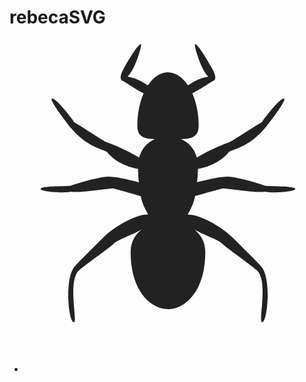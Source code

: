 # rebecaSVG
<?xml version="1.0"?>
<svg xmlns:rdf="http://www.w3.org/1999/02/22-rdf-syntax-ns#" xmlns="http://www.w3.org/2000/svg" xmlns:cc="http://web.resource.org/cc/" xmlns:xlink="http://www.w3.org/1999/xlink" xmlns:dc="http://purl.org/dc/elements/1.1/" xmlns:svg="http://www.w3.org/2000/svg" id="ant" viewBox="0 0 128 128" version="1.0">
  <path id="ant-shape" fill="#222" d="m17.177 23.931c-1.026 0.841 7.226 11.285 7.735 11.893 7.05 8.436 14.029 8.726 14.892 9.985 0.87 1.251 5.028 5.437 12.424 6.668 0.028 1.923 0.134 3.74 0.332 5.466-4.546-1.252-9.666-2.327-12.53-2.32-3.019-0.007-13.244 2.85-15.075 3.706-0.644 0.304-12.325 0.007-12.325 1.279 0 1.287 11.632 1.761 12.113 1.111 4.221 0.671 16.178-1.514 17.451-1.287 1.273 0.24 11.066 3.09 11.137 3.104 0.735 3.38 1.803 5.225 3.069 7.481-4.865-0.141-13.598 4.674-18.47 9.546-4.044 4.045-10.783 10.585-11.801 12.028-3.805 5.374-2.101 22.179 0.007 22.179 1.654 0-2.306-15.044 1.499-20.418 1.096-1.549 13.35-9.914 14.778-11.555 1.429-1.64 9.023-3.988 12.205-6.364-3.203 2.072-5.395 5.311-5.395 9.766 0 16.541 8.633 23.211 15.118 23.291 0 0 0.007 0.02 0.021 0.02h0.127c6.477-0.08 15.069-6.77 15.069-23.283 0.007-4.151-1.91-7.269-4.752-9.348 3.458 2.213 10.239 4.384 11.582 5.926 1.436 1.633 13.632 9.998 14.732 11.554 3.82 5.367-0.14 20.431 1.53 20.431 2.09 0 3.81-16.811 0-22.185-1.02-1.435-7.755-7.969-11.8-12.014-4.879-4.879-13.598-9.694-18.47-9.546 1.266-2.255 2.327-4.15 3.069-7.537 0.064-0.008 9.857-2.815 11.137-3.048s13.23 1.959 17.454 1.28c0.48 0.657 12.12 0.177 12.11-1.103 0.01-1.28-11.71-1.004-12.35-1.308-1.83-0.863-12.002-3.713-15.029-3.713-2.864 0.007-8.025 1.082-12.572 2.32 0.198-1.712 0.346-3.529 0.375-5.452 7.396-1.245 11.561-5.424 12.416-6.675 0.87-1.252 7.849-1.542 14.9-9.992 0.5-0.601 8.76-11.052 7.73-11.886-1.21-0.983-8.78 8.761-9.08 9.616-2.05 1.019-11.796 7.51-12.97 7.977-1.181 0.459-7.12 2.581-13.435 6.364-0.969-3.699-3.408-6.209-6.392-7.538 4.122-0.007 7.121-0.813 7.121-5.353 0-4.964-0.955-9.539-2.56-13.209 4.391-2.284 7.573-4.73 8.527-5.077 0.955-0.36 1.323-1.676-0.487-4.999-2.984-5.4589-6.216-10.189-6.916-9.9278-0.7 0.2758 2.567 10.911 5.367 13.202-3.316 0.587-5.494 1.662-8.259 3.578-2.178-3.295-4.978-5.275-8.068-5.325-0.007-0.007-0.014-0.028-0.021-0.021-0.029 0-0.064-0.007-0.092-0.007-3.097 0.042-5.954 2.051-8.125 5.353-2.772-1.909-4.935-3.012-8.245-3.606 2.8-2.277 6.088-12.905 5.388-13.167-0.7-0.2614-3.952 4.4338-6.936 9.893-1.818 3.33-1.422 4.674-0.467 5.02 0.962 0.354 4.144 2.8 8.535 5.084-1.612 3.663-2.567 8.252-2.567 13.216 0 4.526 2.998 5.346 7.113 5.346-2.976 1.336-5.416 3.846-6.385 7.531-6.314-3.784-12.282-5.877-13.456-6.343-1.181-0.46-10.918-7.001-12.968-8.019-0.297-0.848-7.849-10.578-9.065-9.588z"/>
  <metadata>
    <rdf:RDF>
      <cc:Work>
        <dc:format>image/svg+xml</dc:format>
        <dc:type rdf:resource="http://purl.org/dc/dcmitype/StillImage"/>
        <cc:license rdf:resource="http://creativecommons.org/licenses/publicdomain/"/>
        <dc:publisher>
          <cc:Agent rdf:about="http://openclipart.org/">
            <dc:title>Openclipart</dc:title>
          </cc:Agent>
        </dc:publisher>
        <dc:title>Ant Icon</dc:title>
        <dc:date>2006-08-29T21:35:51</dc:date>
        <dc:description>This is a lame flat version of Andy's ant ready for use as a solid element in a logo or on a poster.</dc:description>
        <dc:source>http://openclipart.org/detail/69/ant-icon-by-rejon</dc:source>
        <dc:creator>
          <cc:Agent>
            <dc:title>rejon</dc:title>
          </cc:Agent>
        </dc:creator>
        <dc:subject>
          <rdf:Bag>
            <rdf:li>animal</rdf:li>
            <rdf:li>ant</rdf:li>
            <rdf:li>black</rdf:li>
            <rdf:li>bug</rdf:li>
            <rdf:li>clip art</rdf:li>
            <rdf:li>clipart</rdf:li>
            <rdf:li>flat</rdf:li>
            <rdf:li>insect</rdf:li>
            <rdf:li>monochrome</rdf:li>
            <rdf:li>no contour</rdf:li>
            <rdf:li>poster</rdf:li>
            <rdf:li>silhouette</rdf:li>
            <rdf:li>solid</rdf:li>
          </rdf:Bag>
        </dc:subject>
      </cc:Work>
      <cc:License rdf:about="http://creativecommons.org/licenses/publicdomain/">
        <cc:permits rdf:resource="http://creativecommons.org/ns#Reproduction"/>
        <cc:permits rdf:resource="http://creativecommons.org/ns#Distribution"/>
        <cc:permits rdf:resource="http://creativecommons.org/ns#DerivativeWorks"/>
      </cc:License>
    </rdf:RDF>
  </metadata>
</svg>

</svg>
<ul class="cores">
  <li style+
